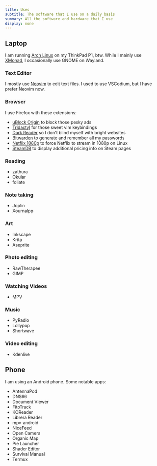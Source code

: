 ```yaml
---
title: Uses
subtitle: The software that I use on a daily basis
summary: All the software and hardware that I use
display: none
---
```


## Laptop

I am running [Arch Linux](https://archlinux.org) on my ThinkPad P1, btw.
While I mainly use [XMonad](https://xmonad.org), I occasionally use GNOME on Wayland. 

### Text Editor

I mostly use [Neovim](neovim) to edit text files. I used to use VSCodium, but I have prefer Neovim now.

### Browser

I use Firefox with these extensions:
- [uBlock Origin](https://ublockorigin.com/) to block those pesky ads
- [Tridactyl](https://github.com/tridactyl/tridactyl) for those sweet vim keybindings
- [Dark Reader](https://darkreader.org/) so I don't blind myself with bright websites
- [Bitwarden](https://bitwarden.com/) to generate and remember all my passwords
- [Netflix 1080p](https://github.com/TheGoddessInari/netflix-1080p-firefox) to force Netflix to stream in 1080p on Linux
- [SteamDB](https://steamdb.info/) to display additional pricing info on Steam pages

### Reading

- zathura
- Okular
- foliate

### Note taking

- Joplin
- Xournalpp

### Art

- Inkscape
- Krita
- Aseprite

### Photo editing

- RawTherapee
- GIMP

### Watching Videos

- MPV

### Music

- PyRadio
- Lollypop
- Shortwave

### Video editing

- Kdenlive

## Phone
I am using an Android phone. Some notable apps: 
- AntennaPod
- DNS66
- Document Viewer
- FitoTrack
- KOReader
- Librera Reader
- mpv-android
- NiceFeed
- Open Camera
- Organic Map
- Pie Launcher
- Shader Editor
- Survival Manual
- Termux
